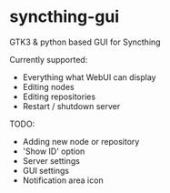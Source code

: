 syncthing-gui
=============

GTK3 &amp; python based GUI for Syncthing

Currently supported:
- Everything what WebUI can display
- Editing nodes
- Editing repositories
- Restart / shutdown server

TODO:
- Adding new node or repository
- 'Show ID' option
- Server settings
- GUI settings
- Notification area icon
